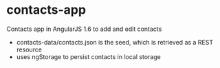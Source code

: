 # contacts-app
Contacts app in AngularJS 1.6 to add and edit contacts
* contacts-data/contacts.json is the seed, which is retrieved as a REST resource
* uses ngStorage to persist contacts in local storage
